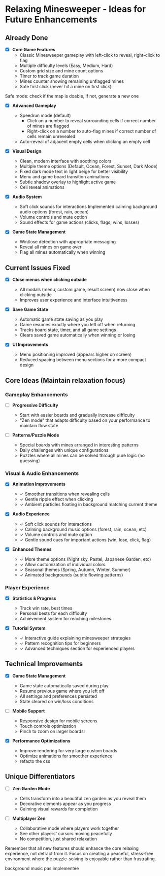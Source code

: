 # Relaxing Minesweeper - Ideas for Future Enhancements

## Already Done
- [x] **Core Game Features**
  - Classic Minesweeper gameplay with left-click to reveal, right-click to flag
  - Multiple difficulty levels (Easy, Medium, Hard)
  - Custom grid size and mine count options
  - Timer to track game duration
  - Mines counter showing remaining unflagged mines
  - Safe first click (never hit a mine on first click)

Safe mode: 
  check if the map is doable, if not, generate a new one

- [x] **Advanced Gameplay**
  - Speedrun mode (default)
    - Click on a number to reveal surrounding cells if correct number of mines are flagged
    - Right-click on a number to auto-flag mines if correct number of cells remain unrevealed
  - Auto-reveal of adjacent empty cells when clicking an empty cell

- [x] **Visual Design**
  - Clean, modern interface with soothing colors
  - Multiple theme options (Default, Ocean, Forest, Sunset, Dark Mode)
  - Fixed dark mode text in light beige for better visibility
  - Menu and game board transition animations
  - Subtle shadow overlay to highlight active game
  - Cell reveal animations

- [x] **Audio System**
  - Soft click sounds for interactions
Implemented calming background audio options (forest, rain, ocean)
  - Volume controls and mute option
  - Sound effects for game actions (clicks, flags, wins, losses)

- [x] **Game State Management**
  - Win/lose detection with appropriate messaging
  - Reveal all mines on game over
  - Flag all mines automatically when winning

## Current Issues Fixed

- [x] **Close menus when clicking outside**
  - All modals (menu, custom game, result screen) now close when clicking outside
  - Improves user experience and interface intuitiveness

- [x] **Save Game State**
  - Automatic game state saving as you play
  - Game resumes exactly where you left off when returning
  - Tracks board state, timer, and all game settings
  - Clears saved game automatically when winning or losing

- [x] **UI Improvements**
  - Menu positioning improved (appears higher on screen)
  - Reduced spacing between menu sections for a more compact design

## Core Ideas (Maintain relaxation focus)

### Gameplay Enhancements

- [ ] **Progressive Difficulty**
  - Start with easier boards and gradually increase difficulty
  - "Zen mode" that adapts difficulty based on your performance to maintain flow state

- [ ] **Patterns/Puzzle Mode**
  - Special boards with mines arranged in interesting patterns
  - Daily challenges with unique configurations
  - Puzzles where all mines can be solved through pure logic (no guessing)

### Visual & Audio Enhancements
- [x] **Animation Improvements**
  - ✓ Smoother transitions when revealing cells
  - ✓ Gentle ripple effect when clicking
  - ✓ Ambient particles floating in background matching current theme

- [x] **Audio Experience** 
  - ✓ Soft click sounds for interactions
  - ✓ Calming background music options (forest, rain, ocean, etc)
  - ✓ Volume controls and mute option
  - ✓ Gentle sound cues for important actions (win, lose, click, flag)

- [x] **Enhanced Themes**
  - ✓ More theme options (Night sky, Pastel, Japanese Garden, etc)
  - ✓ Allow customization of individual colors
  - ✓ Seasonal themes (Spring, Autumn, Winter, Summer)
  - ✓ Animated backgrounds (subtle flowing patterns)
### Player Experience
- [x] **Statistics & Progress**
    - Track win rate, best times
    - Personal bests for each difficulty
    - Achievement system for reaching milestones

- [x] **Tutorial System**
  - ✓ Interactive guide explaining minesweeper strategies
  - ✓ Pattern recognition tips for beginners
  - ✓ Advanced techniques section for experienced players

## Technical Improvements
- [x] **Game State Management**
    - Game state automatically saved during play
    - Resume previous game where you left off
    - All settings and preferences persisted
    - State cleared on win/loss conditions

- [ ] **Mobile Support**
  - Responsive design for mobile screens
  - Touch controls optimization
  - Pinch to zoom on larger boardsI

- [X] **Performance Optimizations**
  - Improve rendering for very large custom boards
  - Optimize animations for smoother experience
  - refacto the css

## Unique Differentiators
- [ ] **Zen Garden Mode**
  - Cells transform into a beautiful zen garden as you reveal them
  - Decorative elements appear as you progress
  - Calming visual rewards for completion

- [ ] **Multiplayer Zen**
  - Collaborative mode where players work together
  - See other players' cursors moving peacefully
  - No competition, just shared relaxation


Remember that all new features should enhance the core relaxing experience, not detract from it. Focus on creating a peaceful, stress-free environment where the puzzle-solving is enjoyable rather than frustrating.



background music pas implementée
